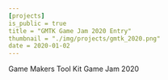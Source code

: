 ```yaml
---
[projects]
is_public = true 
title = "GMTK Game Jam 2020 Entry"
thumbnail = "./img/projects/gmtk_2020.png"
date = 2020-01-02
---
```


Game Makers Tool Kit Game Jam 2020
